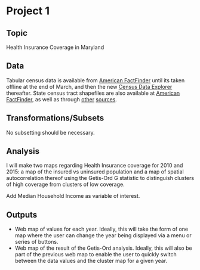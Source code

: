 # Project 1  

## Topic  
Health Insurance Coverage in Maryland

## Data  
Tabular census data is available from [American FactFinder](https://factfinder.census.gov/faces/nav/jsf/pages/index.xhtml) until its taken offline at the end of March, and then the new [Census Data Explorer](https://data.census.gov) thereafter. State census tract shapefiles are also available at [American FactFinder](https://factfinder.census.gov/faces/nav/jsf/pages/index.xhtml), as well as through [other](https://cran.r-project.org/web/packages/tidycensus/tidycensus.pdf) [sources](https://www.census.gov/geographies/mapping-files/time-series/geo/tiger-line-file.html).    

## Transformations/Subsets  
No subsetting should be necessary.    

## Analysis  
I will make two maps regarding Health Insurance coverage for 2010 and 2015: a map of the insured vs uninsured population and a map of spatial autocorrelation thereof using the Getis-Ord G statistic to distinguish clusters of high coverage from clusters of low coverage.

Add Median Household Income as variable of interest.   

## Outputs  
- Web map of values for each year. Ideally, this will take the form of one map where the user can change the year being displayed via a menu or series of buttons.   
- Web map of the result of the Getis-Ord analysis. Ideally, this will also be part of the previous web map to enable the user to quickly switch between the data values and the cluster map for a given year.   
